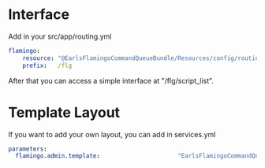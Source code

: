 Interface
=========

Add in your src/app/routing.yml

```yml
flamingo:
    resource: "@EarlsFlamingoCommandQueueBundle/Resources/config/routing.yml"
    prefix:   /flg
```

 After that you can access a simple interface at "/flg/script_list".

Template Layout
=======
If you want to add your own layout, you can add in services.yml

```yml
parameters:
  flamingo.admin.template:                      "EarlsFlamingoCommandQueueBundle::layout.html.twig"
```